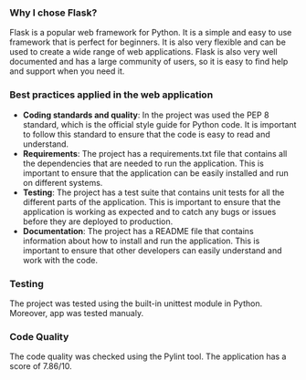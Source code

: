 ### Why I chose Flask?
Flask is a popular web framework for Python. It is a simple and easy to use framework that is perfect for beginners. It is also very flexible and can be used to create a wide range of web applications. Flask is also very well documented and has a large community of users, so it is easy to find help and support when you need it.

### Best practices applied in the web application
- **Coding standards and quality**: In the project was used the PEP 8 standard, which is the official style guide for Python code. It is important to follow this standard to ensure that the code is easy to read and understand.
- **Requirements**: The project has a requirements.txt file that contains all the dependencies that are needed to run the application. This is important to ensure that the application can be easily installed and run on different systems.
- **Testing**: The project has a test suite that contains unit tests for all the different parts of the application. This is important to ensure that the application is working as expected and to catch any bugs or issues before they are deployed to production.
- **Documentation**: The project has a README file that contains information about how to install and run the application. This is important to ensure that other developers can easily understand and work with the code.

### Testing
The project was tested using the built-in unittest module in Python. Moreover, app was tested manualy.

### Code Quality
The code quality was checked using the Pylint tool. The application has a score of 7.86/10.
